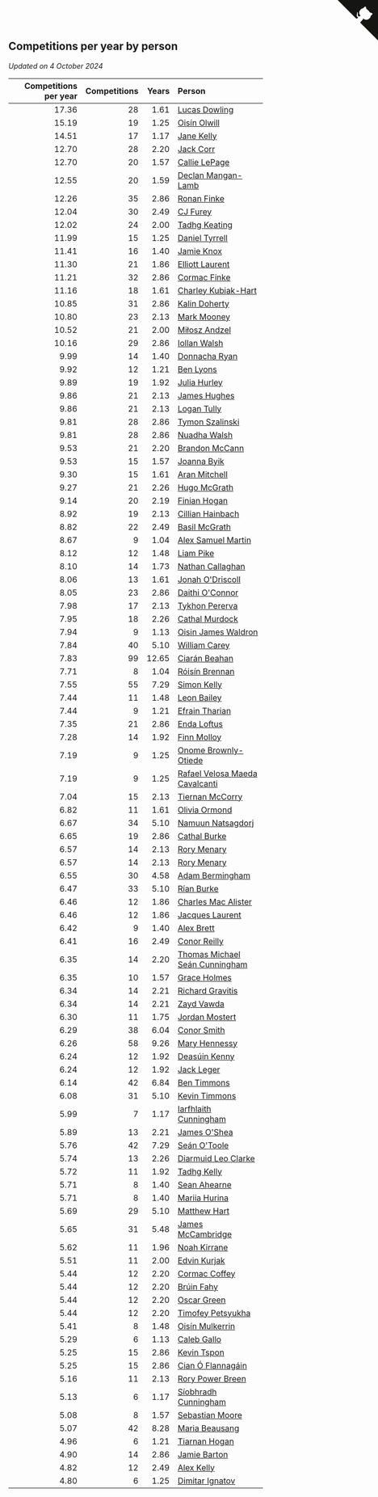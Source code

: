 ## Competitions per year by person

*Updated on  4 October 2024*

| Competitions per year | Competitions | Years | Person |
| ---: | ---: | ---: | :--- |
| 17.36 | 28 | 1.61 | [Lucas Dowling](https://www.worldcubeassociation.org/persons/2023DOWL01) |
| 15.19 | 19 | 1.25 | [Oisín Olwill](https://www.worldcubeassociation.org/persons/2023OLWI01) |
| 14.51 | 17 | 1.17 | [Jane Kelly](https://www.worldcubeassociation.org/persons/2023KELL23) |
| 12.70 | 28 | 2.20 | [Jack Corr](https://www.worldcubeassociation.org/persons/2022CORR06) |
| 12.70 | 20 | 1.57 | [Callie LePage](https://www.worldcubeassociation.org/persons/2023LEPA01) |
| 12.55 | 20 | 1.59 | [Declan Mangan-Lamb](https://www.worldcubeassociation.org/persons/2023MANG02) |
| 12.26 | 35 | 2.86 | [Ronan Finke](https://www.worldcubeassociation.org/persons/2021FINK02) |
| 12.04 | 30 | 2.49 | [CJ Furey](https://www.worldcubeassociation.org/persons/2022FURE01) |
| 12.02 | 24 | 2.00 | [Tadhg Keating](https://www.worldcubeassociation.org/persons/2022KEAT02) |
| 11.99 | 15 | 1.25 | [Daniel Tyrrell](https://www.worldcubeassociation.org/persons/2023TYRR01) |
| 11.41 | 16 | 1.40 | [Jamie Knox](https://www.worldcubeassociation.org/persons/2023KNOX02) |
| 11.30 | 21 | 1.86 | [Elliott Laurent](https://www.worldcubeassociation.org/persons/2022LAUR09) |
| 11.21 | 32 | 2.86 | [Cormac Finke](https://www.worldcubeassociation.org/persons/2021FINK01) |
| 11.16 | 18 | 1.61 | [Charley Kubiak-Hart](https://www.worldcubeassociation.org/persons/2023KUBI01) |
| 10.85 | 31 | 2.86 | [Kalin Doherty](https://www.worldcubeassociation.org/persons/2021DOHE02) |
| 10.80 | 23 | 2.13 | [Mark Mooney](https://www.worldcubeassociation.org/persons/2022MOON08) |
| 10.52 | 21 | 2.00 | [Miłosz Andzel](https://www.worldcubeassociation.org/persons/2022ANDZ01) |
| 10.16 | 29 | 2.86 | [Iollan Walsh](https://www.worldcubeassociation.org/persons/2021WALS03) |
| 9.99 | 14 | 1.40 | [Donnacha Ryan](https://www.worldcubeassociation.org/persons/2023RYAN04) |
| 9.92 | 12 | 1.21 | [Ben Lyons](https://www.worldcubeassociation.org/persons/2023LYON02) |
| 9.89 | 19 | 1.92 | [Julia Hurley](https://www.worldcubeassociation.org/persons/2022HURL02) |
| 9.86 | 21 | 2.13 | [James Hughes](https://www.worldcubeassociation.org/persons/2022HUGH08) |
| 9.86 | 21 | 2.13 | [Logan Tully](https://www.worldcubeassociation.org/persons/2022TULL02) |
| 9.81 | 28 | 2.86 | [Tymon Szalinski](https://www.worldcubeassociation.org/persons/2021SZAL01) |
| 9.81 | 28 | 2.86 | [Nuadha Walsh](https://www.worldcubeassociation.org/persons/2021WALS04) |
| 9.53 | 21 | 2.20 | [Brandon McCann](https://www.worldcubeassociation.org/persons/2022MCCA04) |
| 9.53 | 15 | 1.57 | [Joanna Byik](https://www.worldcubeassociation.org/persons/2023BYIK01) |
| 9.30 | 15 | 1.61 | [Aran Mitchell](https://www.worldcubeassociation.org/persons/2023MITC04) |
| 9.27 | 21 | 2.26 | [Hugo McGrath](https://www.worldcubeassociation.org/persons/2022MCGR02) |
| 9.14 | 20 | 2.19 | [Finian Hogan](https://www.worldcubeassociation.org/persons/2022HOGA01) |
| 8.92 | 19 | 2.13 | [Cillian Hainbach](https://www.worldcubeassociation.org/persons/2022HAIN04) |
| 8.82 | 22 | 2.49 | [Basil McGrath](https://www.worldcubeassociation.org/persons/2022MCGR01) |
| 8.67 | 9 | 1.04 | [Alex Samuel Martin](https://www.worldcubeassociation.org/persons/2023MARA10) |
| 8.12 | 12 | 1.48 | [Liam Pike](https://www.worldcubeassociation.org/persons/2023PIKE03) |
| 8.10 | 14 | 1.73 | [Nathan Callaghan](https://www.worldcubeassociation.org/persons/2023CALL01) |
| 8.06 | 13 | 1.61 | [Jonah O'Driscoll](https://www.worldcubeassociation.org/persons/2023ODRI01) |
| 8.05 | 23 | 2.86 | [Daithi O'Connor](https://www.worldcubeassociation.org/persons/2021OCON01) |
| 7.98 | 17 | 2.13 | [Tykhon Pererva](https://www.worldcubeassociation.org/persons/2022PERE32) |
| 7.95 | 18 | 2.26 | [Cathal Murdock](https://www.worldcubeassociation.org/persons/2022MURD01) |
| 7.94 | 9 | 1.13 | [Oisin James Waldron](https://www.worldcubeassociation.org/persons/2023WALD04) |
| 7.84 | 40 | 5.10 | [William Carey](https://www.worldcubeassociation.org/persons/2019CARE02) |
| 7.83 | 99 | 12.65 | [Ciarán Beahan](https://www.worldcubeassociation.org/persons/2012BEAH01) |
| 7.71 | 8 | 1.04 | [Róisín Brennan](https://www.worldcubeassociation.org/persons/2023BREN08) |
| 7.55 | 55 | 7.29 | [Simon Kelly](https://www.worldcubeassociation.org/persons/2017KELL08) |
| 7.44 | 11 | 1.48 | [Leon Bailey](https://www.worldcubeassociation.org/persons/2023BAIL04) |
| 7.44 | 9 | 1.21 | [Efrain Tharian](https://www.worldcubeassociation.org/persons/2023THAR03) |
| 7.35 | 21 | 2.86 | [Enda Loftus](https://www.worldcubeassociation.org/persons/2021LOFT01) |
| 7.28 | 14 | 1.92 | [Finn Molloy](https://www.worldcubeassociation.org/persons/2022MOLL03) |
| 7.19 | 9 | 1.25 | [Onome Brownly-Otiede](https://www.worldcubeassociation.org/persons/2023BROW36) |
| 7.19 | 9 | 1.25 | [Rafael Velosa Maeda Cavalcanti](https://www.worldcubeassociation.org/persons/2023CAVA03) |
| 7.04 | 15 | 2.13 | [Tiernan McCorry](https://www.worldcubeassociation.org/persons/2022MCCO09) |
| 6.82 | 11 | 1.61 | [Olivia Ormond](https://www.worldcubeassociation.org/persons/2023ORMO02) |
| 6.67 | 34 | 5.10 | [Namuun Natsagdorj](https://www.worldcubeassociation.org/persons/2019NATS02) |
| 6.65 | 19 | 2.86 | [Cathal Burke](https://www.worldcubeassociation.org/persons/2021BURK03) |
| 6.57 | 14 | 2.13 | [Rory Menary](https://www.worldcubeassociation.org/persons/2022MENA01) |
| 6.57 | 14 | 2.13 | [Rory Menary](https://www.worldcubeassociation.org/persons/2022MENA01) |
| 6.55 | 30 | 4.58 | [Adam Bermingham](https://www.worldcubeassociation.org/persons/2020BERM02) |
| 6.47 | 33 | 5.10 | [Rían Burke](https://www.worldcubeassociation.org/persons/2019BURK05) |
| 6.46 | 12 | 1.86 | [Charles Mac Alister](https://www.worldcubeassociation.org/persons/2022ALIS02) |
| 6.46 | 12 | 1.86 | [Jacques Laurent](https://www.worldcubeassociation.org/persons/2022LAUR10) |
| 6.42 | 9 | 1.40 | [Alex Brett](https://www.worldcubeassociation.org/persons/2023BRET04) |
| 6.41 | 16 | 2.49 | [Conor Reilly](https://www.worldcubeassociation.org/persons/2022REIL01) |
| 6.35 | 14 | 2.20 | [Thomas Michael Seán Cunningham](https://www.worldcubeassociation.org/persons/2022CUNN04) |
| 6.35 | 10 | 1.57 | [Grace Holmes](https://www.worldcubeassociation.org/persons/2023HOLM04) |
| 6.34 | 14 | 2.21 | [Richard Gravitis](https://www.worldcubeassociation.org/persons/2022GRAV01) |
| 6.34 | 14 | 2.21 | [Zayd Vawda](https://www.worldcubeassociation.org/persons/2022VAWD01) |
| 6.30 | 11 | 1.75 | [Jordan Mostert](https://www.worldcubeassociation.org/persons/2023MOST01) |
| 6.29 | 38 | 6.04 | [Conor Smith](https://www.worldcubeassociation.org/persons/2018SMIT37) |
| 6.26 | 58 | 9.26 | [Mary Hennessy](https://www.worldcubeassociation.org/persons/2015HENN02) |
| 6.24 | 12 | 1.92 | [Deasúin Kenny](https://www.worldcubeassociation.org/persons/2022KENN12) |
| 6.24 | 12 | 1.92 | [Jack Leger](https://www.worldcubeassociation.org/persons/2022LEGE01) |
| 6.14 | 42 | 6.84 | [Ben Timmons](https://www.worldcubeassociation.org/persons/2017TIMM01) |
| 6.08 | 31 | 5.10 | [Kevin Timmons](https://www.worldcubeassociation.org/persons/2019TIMM01) |
| 5.99 | 7 | 1.17 | [Iarfhlaith Cunningham](https://www.worldcubeassociation.org/persons/2023CUNN03) |
| 5.89 | 13 | 2.21 | [James O'Shea](https://www.worldcubeassociation.org/persons/2022OSHE01) |
| 5.76 | 42 | 7.29 | [Seán O'Toole](https://www.worldcubeassociation.org/persons/2017OTOO03) |
| 5.74 | 13 | 2.26 | [Diarmuid Leo Clarke](https://www.worldcubeassociation.org/persons/2022CLAR14) |
| 5.72 | 11 | 1.92 | [Tadhg Kelly](https://www.worldcubeassociation.org/persons/2022KELL21) |
| 5.71 | 8 | 1.40 | [Sean Ahearne](https://www.worldcubeassociation.org/persons/2023AHEA01) |
| 5.71 | 8 | 1.40 | [Mariia Hurina](https://www.worldcubeassociation.org/persons/2023HURI01) |
| 5.69 | 29 | 5.10 | [Matthew Hart](https://www.worldcubeassociation.org/persons/2019HART11) |
| 5.65 | 31 | 5.48 | [James McCambridge](https://www.worldcubeassociation.org/persons/2019MCCA09) |
| 5.62 | 11 | 1.96 | [Noah Kirrane](https://www.worldcubeassociation.org/persons/2022KIRR02) |
| 5.51 | 11 | 2.00 | [Edvin Kurjak](https://www.worldcubeassociation.org/persons/2022KURJ01) |
| 5.44 | 12 | 2.20 | [Cormac Coffey](https://www.worldcubeassociation.org/persons/2022COFF01) |
| 5.44 | 12 | 2.20 | [Brúin Fahy](https://www.worldcubeassociation.org/persons/2022FAHY01) |
| 5.44 | 12 | 2.20 | [Oscar Green](https://www.worldcubeassociation.org/persons/2022GREE14) |
| 5.44 | 12 | 2.20 | [Timofey Petsyukha](https://www.worldcubeassociation.org/persons/2022PETS02) |
| 5.41 | 8 | 1.48 | [Oisín Mulkerrin](https://www.worldcubeassociation.org/persons/2023MULK01) |
| 5.29 | 6 | 1.13 | [Caleb Gallo](https://www.worldcubeassociation.org/persons/2023GALL25) |
| 5.25 | 15 | 2.86 | [Kevin Tspon](https://www.worldcubeassociation.org/persons/2021TSPO01) |
| 5.25 | 15 | 2.86 | [Cian Ó Flannagáin](https://www.worldcubeassociation.org/persons/2021OFLA01) |
| 5.16 | 11 | 2.13 | [Rory Power Breen](https://www.worldcubeassociation.org/persons/2022BREE02) |
| 5.13 | 6 | 1.17 | [Síobhradh Cunningham](https://www.worldcubeassociation.org/persons/2023CUNN04) |
| 5.08 | 8 | 1.57 | [Sebastian Moore](https://www.worldcubeassociation.org/persons/2023MOOR03) |
| 5.07 | 42 | 8.28 | [Maria Beausang](https://www.worldcubeassociation.org/persons/2016BEAU03) |
| 4.96 | 6 | 1.21 | [Tiarnan Hogan](https://www.worldcubeassociation.org/persons/2023HOGA04) |
| 4.90 | 14 | 2.86 | [Jamie Barton](https://www.worldcubeassociation.org/persons/2021BART03) |
| 4.82 | 12 | 2.49 | [Alex Kelly](https://www.worldcubeassociation.org/persons/2022KELL03) |
| 4.80 | 6 | 1.25 | [Dimitar Ignatov](https://www.worldcubeassociation.org/persons/2023IGNA05) |


<a href="https://github.com/simonkellly/wca_statistics_ireland" class="github-corner" aria-label="View source on Github"><svg width="80" height="80" viewBox="0 0 250 250" style="fill:#151513; color:#fff; position: absolute; top: 0; border: 0; right: 0;" aria-hidden="true"><path d="M0,0 L115,115 L130,115 L142,142 L250,250 L250,0 Z"></path><path d="M128.3,109.0 C113.8,99.7 119.0,89.6 119.0,89.6 C122.0,82.7 120.5,78.6 120.5,78.6 C119.2,72.0 123.4,76.3 123.4,76.3 C127.3,80.9 125.5,87.3 125.5,87.3 C122.9,97.6 130.6,101.9 134.4,103.2" fill="currentColor" style="transform-origin: 130px 106px;" class="octo-arm"></path><path d="M115.0,115.0 C114.9,115.1 118.7,116.5 119.8,115.4 L133.7,101.6 C136.9,99.2 139.9,98.4 142.2,98.6 C133.8,88.0 127.5,74.4 143.8,58.0 C148.5,53.4 154.0,51.2 159.7,51.0 C160.3,49.4 163.2,43.6 171.4,40.1 C171.4,40.1 176.1,42.5 178.8,56.2 C183.1,58.6 187.2,61.8 190.9,65.4 C194.5,69.0 197.7,73.2 200.1,77.6 C213.8,80.2 216.3,84.9 216.3,84.9 C212.7,93.1 206.9,96.0 205.4,96.6 C205.1,102.4 203.0,107.8 198.3,112.5 C181.9,128.9 168.3,122.5 157.7,114.1 C157.9,116.9 156.7,120.9 152.7,124.9 L141.0,136.5 C139.8,137.7 141.6,141.9 141.8,141.8 Z" fill="currentColor" class="octo-body"></path></svg></a><style>.github-corner:hover .octo-arm{animation:octocat-wave 560ms ease-in-out}@keyframes octocat-wave{0%,100%{transform:rotate(0)}20%,60%{transform:rotate(-25deg)}40%,80%{transform:rotate(10deg)}}@media (max-width:500px){.github-corner:hover .octo-arm{animation:none}.github-corner .octo-arm{animation:octocat-wave 560ms ease-in-out}}</style>
